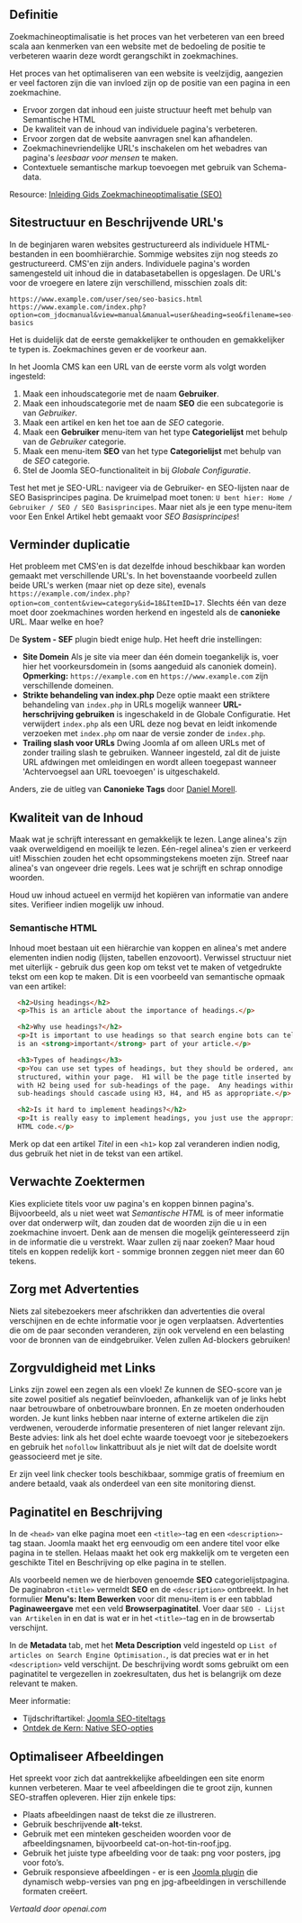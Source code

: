 <!-- Filename: jdocmanual?manual=user&heading=seo&filename=seo-basics.md / Display title: SEO Basisprincipes -->

## Definitie

Zoekmachineoptimalisatie is het proces van het verbeteren van een breed scala aan kenmerken van een website met de bedoeling de positie te verbeteren waarin deze wordt gerangschikt in zoekmachines.

Het proces van het optimaliseren van een website is veelzijdig, aangezien er veel factoren zijn die van invloed zijn op de positie van een pagina in een zoekmachine.

- Ervoor zorgen dat inhoud een juiste structuur heeft met behulp van Semantische HTML
- De kwaliteit van de inhoud van individuele pagina's verbeteren.
- Ervoor zorgen dat de website aanvragen snel kan afhandelen.
- Zoekmachinevriendelijke URL's inschakelen om het webadres van pagina's *leesbaar voor mensen* te maken.
- Contextuele semantische markup toevoegen met gebruik van Schema-data.

Resource: [Inleiding Gids Zoekmachineoptimalisatie (SEO)](https://developers.google.com/search/docs/fundamentals/seo-starter-guide)

## Sitestructuur en Beschrijvende URL's

In de beginjaren waren websites gestructureerd als individuele HTML-bestanden in een boomhiërarchie. Sommige websites zijn nog steeds zo gestructureerd. CMS'en zijn anders. Individuele pagina's worden samengesteld uit inhoud die in databasetabellen is opgeslagen. De URL's voor de vroegere en latere zijn verschillend, misschien zoals dit:

```
https://www.example.com/user/seo/seo-basics.html
https://www.example.com/index.php?option=com_jdocmanual&view=manual&manual=user&heading=seo&filename=seo-basics
```

Het is duidelijk dat de eerste gemakkelijker te onthouden en gemakkelijker te typen is. Zoekmachines geven er de voorkeur aan.

In het Joomla CMS kan een URL van de eerste vorm als volgt worden ingesteld:

1. Maak een inhoudscategorie met de naam **Gebruiker**.
2. Maak een inhoudscategorie met de naam **SEO** die een subcategorie is van *Gebruiker*.
3. Maak een artikel en ken het toe aan de *SEO* categorie.
4. Maak een **Gebruiker** menu-item van het type **Categorielijst** met behulp van de *Gebruiker* categorie.
5. Maak een menu-item **SEO** van het type **Categorielijst** met behulp van de *SEO* categorie.
6. Stel de Joomla SEO-functionaliteit in bij *Globale Configuratie*.

Test het met je SEO-URL: navigeer via de Gebruiker- en SEO-lijsten naar de SEO Basisprincipes pagina. De kruimelpad moet tonen: `U bent hier: Home / Gebruiker / SEO / SEO Basisprincipes`. Maar niet als je een type menu-item voor Een Enkel Artikel hebt gemaakt voor *SEO Basisprincipes*!

## Verminder duplicatie

Het probleem met CMS'en is dat dezelfde inhoud beschikbaar kan worden gemaakt met verschillende URL's. In het bovenstaande voorbeeld zullen beide URL's werken (maar niet op deze site), evenals `https://example.com/index.php?option=com_content&view=category&id=18&ItemID=17`. Slechts één van deze moet door zoekmachines worden herkend en ingesteld als de **canonieke** URL. Maar welke en hoe?

De **System - SEF** plugin biedt enige hulp. Het heeft drie instellingen:

- **Site Domein** Als je site via meer dan één domein toegankelijk is, voer hier het voorkeursdomein in (soms aangeduid als canoniek domein). **Opmerking:** `https://example.com` en `https://www.example.com` zijn verschillende domeinen.
- **Strikte behandeling van index.php** Deze optie maakt een striktere behandeling van `index.php` in URLs mogelijk wanneer **URL-herschrijving gebruiken** is ingeschakeld in de Globale Configuratie. Het verwijdert `index.php` als een URL deze nog bevat en leidt inkomende verzoeken met `index.php` om naar de versie zonder de `index.php`.
- **Trailing slash voor URLs** Dwing Joomla af om alleen URLs met of zonder trailing slash te gebruiken. Wanneer ingesteld, zal dit de juiste URL afdwingen met omleidingen en wordt alleen toegepast wanneer 'Achtervoegsel aan URL toevoegen' is uitgeschakeld.

Anders, zie de uitleg van **Canonieke Tags** door [Daniel Morell](https://www.danielmorell.com/blog/how-to-create-joomla-canonical-tags).

## Kwaliteit van de Inhoud

Maak wat je schrijft interessant en gemakkelijk te lezen. Lange alinea's zijn vaak overweldigend en moeilijk te lezen. Eén-regel alinea's zien er verkeerd uit! Misschien zouden het echt opsommingstekens moeten zijn. Streef naar alinea's van ongeveer drie regels. Lees wat je schrijft en schrap onnodige woorden.

Houd uw inhoud actueel en vermijd het kopiëren van informatie van andere sites. Verifieer indien mogelijk uw inhoud.

### Semantische HTML

Inhoud moet bestaan uit een hiërarchie van koppen en alinea's met andere elementen indien nodig (lijsten, tabellen enzovoort). Verwissel structuur niet met uiterlijk - gebruik dus geen kop om tekst vet te maken of vetgedrukte tekst om een kop te maken. Dit is een voorbeeld van semantische opmaak van een artikel:

```html
  <h2>Using headings</h2>
  <p>This is an article about the importance of headings.</p>

  <h2>Why use headings?</h2>
  <p>It is important to use headings so that search engine bots can tell what
  is an <strong>important</strong> part of your article.</p>

  <h3>Types of headings</h3>
  <p>You can use set types of headings, but they should be ordered, and
  structured, within your page.  H1 will be the page title inserted by Joomla,
  with H2 being used for sub-headings of the page.  Any headings within your
  sub-headings should cascade using H3, H4, and H5 as appropriate.</p>

  <h2>Is it hard to implement headings?</h2>
  <p>It is really easy to implement headings, you just use the appropriate
  HTML code.</p>
```

Merk op dat een artikel *Titel* in een `<h1>` kop zal veranderen indien nodig, dus gebruik het niet in de tekst van een artikel.

## Verwachte Zoektermen

Kies expliciete titels voor uw pagina's en koppen binnen pagina's. Bijvoorbeeld, als u niet weet wat *Semantische HTML* is of meer informatie over dat onderwerp wilt, dan zouden dat de woorden zijn die u in een zoekmachine invoert. Denk aan de mensen die mogelijk geïnteresseerd zijn in de informatie die u verstrekt. Waar zullen zij naar zoeken? Maar houd titels en koppen redelijk kort - sommige bronnen zeggen niet meer dan 60 tekens.

## Zorg met Advertenties

Niets zal sitebezoekers meer afschrikken dan advertenties die overal verschijnen en de echte informatie voor je ogen verplaatsen. Advertenties die om de paar seconden veranderen, zijn ook vervelend en een belasting voor de bronnen van de eindgebruiker. Velen zullen Ad-blockers gebruiken!

## Zorgvuldigheid met Links

Links zijn zowel een zegen als een vloek! Ze kunnen de SEO-score van je site zowel positief als negatief beïnvloeden, afhankelijk van of je links hebt naar betrouwbare of onbetrouwbare bronnen. En ze moeten onderhouden worden. Je kunt links hebben naar interne of externe artikelen die zijn verdwenen, verouderde informatie presenteren of niet langer relevant zijn. Beste advies: link als het doel echte waarde toevoegt voor je sitebezoekers en gebruik het `nofollow` linkattribuut als je niet wilt dat de doelsite wordt geassocieerd met je site.

Er zijn veel link checker tools beschikbaar, sommige gratis of freemium en andere betaald, vaak als onderdeel van een site monitoring dienst.

## Paginatitel en Beschrijving

In de `<head>` van elke pagina moet een `<title>`-tag en een `<description>`-tag staan. Joomla maakt het erg eenvoudig om een andere titel voor elke pagina in te stellen. Helaas maakt het ook erg makkelijk om te vergeten een geschikte Titel en Beschrijving op elke pagina in te stellen.

Als voorbeeld nemen we de hierboven genoemde **SEO** categorielijstpagina. De paginabron `<title>` vermeldt **SEO** en de `<description>` ontbreekt. In het formulier **Menu's: Item Bewerken** voor dit menu-item is er een tabblad **Paginaweergave** met een veld **Browserpaginatitel**. Voer daar `SEO - Lijst van Artikelen` in en dat is wat er in het `<title>`-tag en in de browsertab verschijnt.

In de **Metadata** tab, met het **Meta Description** veld ingesteld op `List of articles on Search Engine Optimisation.`, is dat precies wat er in het `<description>` veld verschijnt. De beschrijving wordt soms gebruikt om een paginatitel te vergezellen in zoekresultaten, dus het is belangrijk om deze relevant te maken.

Meer informatie:
* Tijdschriftartikel: [Joomla SEO-titeltags](https://magazine.joomla.org/all-issues/september/joomla-seo-title-tags)
* [Ontdek de Kern: Native SEO-opties](https://magazine.joomla.org/all-issues/june/explore-the-core-native-seo-options)

## Optimaliseer Afbeeldingen

Het spreekt voor zich dat aantrekkelijke afbeeldingen een site enorm kunnen verbeteren. Maar te veel afbeeldingen die te groot zijn, kunnen SEO-straffen opleveren. Hier zijn enkele tips:

- Plaats afbeeldingen naast de tekst die ze illustreren.
- Gebruik beschrijvende **alt**-tekst.
- Gebruik met een minteken gescheiden woorden voor de afbeeldingsnamen, bijvoorbeeld cat-on-hot-tin-roof.jpg.
- Gebruik het juiste type afbeelding voor de taak: png voor posters, jpg voor foto’s.
- Gebruik responsieve afbeeldingen - er is een [Joomla plugin](https://responsive-images.dgrammatiko.dev/) die dynamisch webp-versies van png en jpg-afbeeldingen in verschillende formaten creëert.

*Vertaald door openai.com*


